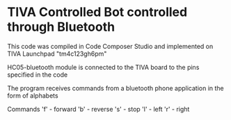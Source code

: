 # TIVA Controlled Bot controlled through Bluetooth

This code was compiled in Code Composer Studio and implemented on TIVA Launchpad "tm4c123gh6pm" 

HC05-bluetooth module is connected to the TIVA board to the pins specified in the code  

The program receives commands from a bluetooth phone application in the form of alphabets

Commands 
'f' - forward
'b' - reverse
's' - stop
'l' - left
'r' - right
